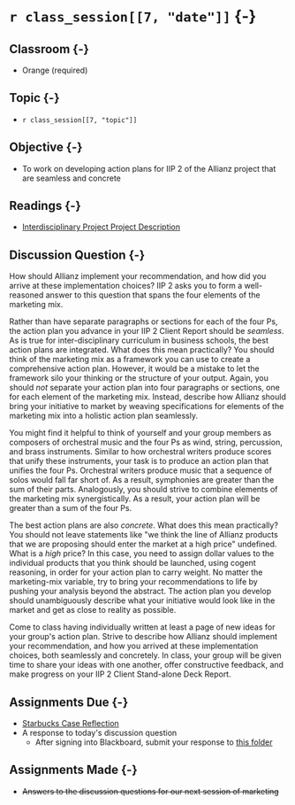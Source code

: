 # `r class_session[[7, "date"]]` {-}

## Classroom {-}

- Orange (required)

## Topic {-}

- `r class_session[[7, "topic"]]`

## Objective {-}

- To work on developing action plans for IIP 2 of the Allianz project that are
seamless and concrete

## Readings {-}

- [Interdisciplinary Project Project Description][]

## Discussion Question {-}

How should Allianz implement your recommendation, and how did you arrive at
these implementation choices? IIP 2 asks you to form a well-reasoned answer to
this question that spans the four elements of the marketing mix.

Rather than have separate paragraphs or sections for each of the four Ps, the
action plan you advance in your IIP 2 Client Report should be *seamless*. As is
true for inter-disciplinary curriculum in business schools, the best action
plans are integrated. What does this mean practically? You should think of the
marketing mix as a framework you can use to create a comprehensive action plan.
However, it would be a mistake to let the framework silo your thinking or the
structure of your output. Again, you should *not* separate your action plan into
four paragraphs or sections, one for each element of the marketing mix. Instead,
describe how Allianz should bring your initiative to market by weaving
specifications for elements of the marketing mix into a holistic action plan
seamlessly.

You might find it helpful to think of yourself and your group members as
composers of orchestral music and the four Ps as wind, string, percussion, and
brass instruments. Similar to how orchestral writers produce scores that unify
these instruments, your task is to produce an action plan that unifies the four
Ps. Orchestral writers produce music that a sequence of solos would fall far
short of. As a result, symphonies are greater than the sum of their parts.
Analogously, you should strive to combine elements of the marketing mix
synergistically. As a result, your action plan will be greater than a sum of the
four Ps.

The best action plans are also *concrete*. What does this mean practically? You
should not leave statements like "we think the line of Allianz products that we
are proposing should enter the market at a high price" undefined. What is a
*high* price? In this case, you need to assign dollar values to the individual
products that you think should be launched, using cogent reasoning, in order for
your action plan to carry weight. No matter the marketing-mix variable, try to
bring your recommendations to life by pushing your analysis beyond the abstract.
The action plan you develop should unambiguously describe what your initiative
would look like in the market and get as close to reality as possible.

Come to class having individually written at least a page of new ideas for your
group's action plan. Strive to describe how Allianz should implement your
recommendation, and how you arrived at these implementation choices, both
seamlessly and concretely. In class, your group will be given time to share your
ideas with one another, offer constructive feedback, and make progress on your
IIP 2 Client Stand-alone Deck Report.

## Assignments Due {-}

- [Starbucks Case Reflection][starbucks-case-reflection]  
- A response to today's discussion question
    - After signing into Blackboard, submit your response to [this
    folder][discussion-questions-submission-07]

## Assignments Made {-}

- ~~Answers to the discussion questions for our next session of marketing~~

[discussion-questions-submission-07]: https://blackboard.comm.virginia.edu/webapps/assignment/uploadAssignment?course_id=_3248_1&content_id=_171760_1
[Interdisciplinary Project Project Description]: https://blackboard.comm.virginia.edu/bbcswebdav/pid-168065-dt-content-rid-1296347_1/xid-1296347_1
[starbucks-case-reflection]: https://forms.gle/qDGHceG8AGsdTxeC9